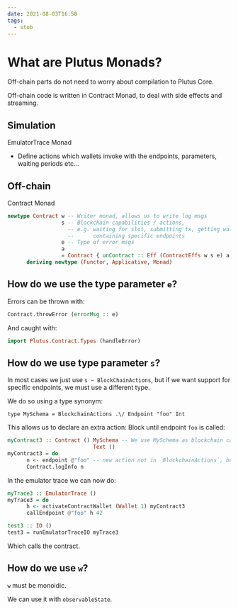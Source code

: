 ```yaml
---
date: 2021-08-03T16:50
tags: 
  - stub
---
```


# What are Plutus Monads?

Off-chain parts do not need to worry about compilation to Plutus Core.

Off-chain code is written in Contract Monad,
to deal with side effects and streaming.

## Simulation

EmulatorTrace Monad

- Define actions which wallets invoke with the endpoints, parameters, waiting periods etc...

## Off-chain

Contract Monad

```haskell
newtype Contract w -- Writer monad, allows us to write log msgs
                 s -- Blockchain capabilities / actions, 
                   -- e.g. waiting for slot, submitting tx, getting wallet pubkey
                   --      containing specific endpoints
                 e -- Type of error msgs
                 a
                 = Contract { unContract :: Eff (ContractEffs w s e) a }
      deriving newtype (Functor, Applicative, Monad)
```

## How do we use the type parameter `e`?

Errors can be thrown with:
```haskell
Contract.throwError (errorMsg :: e)
```

And caught with:
```haskell
import Plutus.Contract.Types (handleError)
```

## How do we use type parameter `s`?

In most cases we just use `s ~ BlockChainActions`,
but if we want support for specific endpoints, we must use a different type.

We do so using a type synonym:
```
type MySchema = BlockchainActions .\/ Endpoint "foo" Int
```

This allows us to declare an extra action: Block until endpoint `foo` is called:
```haskell
myContract3 :: Contract () MySchema -- We use MySchema as blockchain capability type
                           Text ()
myContract3 = do
      n <- endpoint @"foo" -- new action not in `BlockchainActions`, but declared in MySchema
      Contract.logInfo n
```

In the emulator trace we can now do:
```haskell
myTrace3 :: EmulatorTrace ()
myTrace3 = do
      h <- activateContractWallet (Wallet 1) myContract3
      callEndpoint @"foo" h 42

test3 :: IO ()
test3 = runEmulatorTraceIO myTrace3
```

Which calls the contract.

## How do we use `w`?

`w` must be monoidic.

We can use it with `observableState`.
